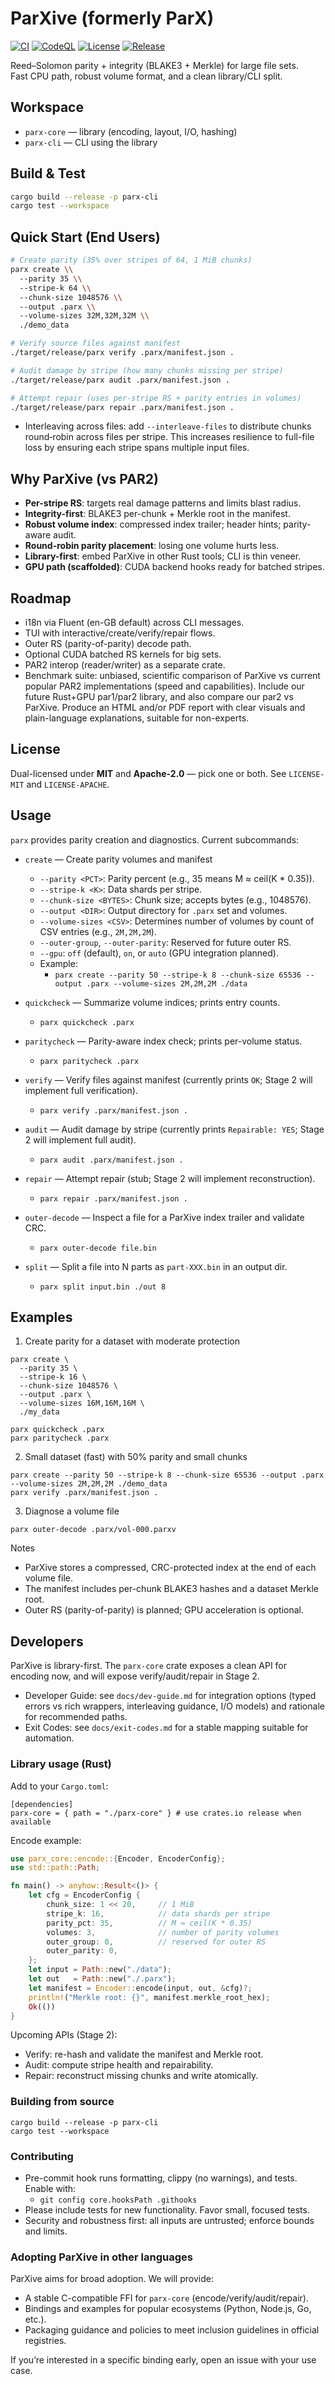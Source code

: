 # ParXive (formerly ParX)

[![CI](https://github.com/rTiGd2/ParXive/actions/workflows/ci.yml/badge.svg)](https://github.com/rTiGd2/ParXive/actions/workflows/ci.yml)
[![CodeQL](https://github.com/rTiGd2/ParXive/actions/workflows/codeql.yml/badge.svg)](https://github.com/rTiGd2/ParXive/actions/workflows/codeql.yml)
[![License](https://img.shields.io/github/license/rTiGd2/ParXive)](LICENSE-MIT)
[![Release](https://img.shields.io/github/v/release/rTiGd2/ParXive?include_prereleases&sort=semver)](https://github.com/rTiGd2/ParXive/releases)

Reed–Solomon parity + integrity (BLAKE3 + Merkle) for large file sets.  
Fast CPU path, robust volume format, and a clean library/CLI split.

## Workspace

- `parx-core` — library (encoding, layout, I/O, hashing)
- `parx-cli`  — CLI using the library

## Build & Test

```bash
cargo build --release -p parx-cli
cargo test --workspace
```

## Quick Start (End Users)

```bash
# Create parity (35% over stripes of 64, 1 MiB chunks)
parx create \\
  --parity 35 \\
  --stripe-k 64 \\
  --chunk-size 1048576 \\
  --output .parx \\
  --volume-sizes 32M,32M,32M \\
  ./demo_data

# Verify source files against manifest
./target/release/parx verify .parx/manifest.json .

# Audit damage by stripe (how many chunks missing per stripe)
./target/release/parx audit .parx/manifest.json .

# Attempt repair (uses per-stripe RS + parity entries in volumes)
./target/release/parx repair .parx/manifest.json .
```

- Interleaving across files: add `--interleave-files` to distribute chunks round‑robin across files per stripe. This increases resilience to full-file loss by ensuring each stripe spans multiple input files.

## Why ParXive (vs PAR2)

- **Per-stripe RS**: targets real damage patterns and limits blast radius.
- **Integrity-first**: BLAKE3 per-chunk + Merkle root in the manifest.
- **Robust volume index**: compressed index trailer; header hints; parity-aware audit.
- **Round-robin parity placement**: losing one volume hurts less.
- **Library-first**: embed ParXive in other Rust tools; CLI is thin veneer.
- **GPU path (scaffolded)**: CUDA backend hooks ready for batched stripes.

## Roadmap

- i18n via Fluent (en-GB default) across CLI messages.
- TUI with interactive/create/verify/repair flows.
- Outer RS (parity-of-parity) decode path.
- Optional CUDA batched RS kernels for big sets.
- PAR2 interop (reader/writer) as a separate crate.
- Benchmark suite: unbiased, scientific comparison of ParXive vs current popular PAR2 implementations (speed and capabilities). Include our future Rust+GPU par1/par2 library, and also compare our par2 vs ParXive. Produce an HTML and/or PDF report with clear visuals and plain-language explanations, suitable for non-experts.

## License

Dual-licensed under **MIT** and **Apache-2.0** — pick one or both. See `LICENSE-MIT` and `LICENSE-APACHE`.

## Usage

`parx` provides parity creation and diagnostics. Current subcommands:

- `create` — Create parity volumes and manifest
  - `--parity <PCT>`: Parity percent (e.g., 35 means M ≈ ceil(K * 0.35)).
  - `--stripe-k <K>`: Data shards per stripe.
  - `--chunk-size <BYTES>`: Chunk size; accepts bytes (e.g., 1048576).
  - `--output <DIR>`: Output directory for `.parx` set and volumes.
  - `--volume-sizes <CSV>`: Determines number of volumes by count of CSV entries (e.g., `2M,2M,2M`).
  - `--outer-group`, `--outer-parity`: Reserved for future outer RS.
  - `--gpu`: `off` (default), `on`, or `auto` (GPU integration planned).
  - Example:
    - `parx create --parity 50 --stripe-k 8 --chunk-size 65536 --output .parx --volume-sizes 2M,2M,2M ./data`

- `quickcheck` — Summarize volume indices; prints entry counts.
  - `parx quickcheck .parx`

- `paritycheck` — Parity-aware index check; prints per-volume status.
  - `parx paritycheck .parx`

- `verify` — Verify files against manifest (currently prints `OK`; Stage 2 will implement full verification).
  - `parx verify .parx/manifest.json .`

- `audit` — Audit damage by stripe (currently prints `Repairable: YES`; Stage 2 will implement full audit).
  - `parx audit .parx/manifest.json .`

- `repair` — Attempt repair (stub; Stage 2 will implement reconstruction).
  - `parx repair .parx/manifest.json .`

- `outer-decode` — Inspect a file for a ParXive index trailer and validate CRC.
  - `parx outer-decode file.bin`

- `split` — Split a file into N parts as `part-XXX.bin` in an output dir.
  - `parx split input.bin ./out 8`

## Examples

1) Create parity for a dataset with moderate protection

```
parx create \
  --parity 35 \
  --stripe-k 16 \
  --chunk-size 1048576 \
  --output .parx \
  --volume-sizes 16M,16M,16M \
  ./my_data

parx quickcheck .parx
parx paritycheck .parx
```

2) Small dataset (fast) with 50% parity and small chunks

```
parx create --parity 50 --stripe-k 8 --chunk-size 65536 --output .parx --volume-sizes 2M,2M,2M ./demo_data
parx verify .parx/manifest.json .
```

3) Diagnose a volume file

```
parx outer-decode .parx/vol-000.parxv
```

Notes
- ParXive stores a compressed, CRC-protected index at the end of each volume file.
- The manifest includes per-chunk BLAKE3 hashes and a dataset Merkle root.
- Outer RS (parity-of-parity) is planned; GPU acceleration is optional.

## Developers

ParXive is library-first. The `parx-core` crate exposes a clean API for encoding now, and will expose verify/audit/repair in Stage 2.

- Developer Guide: see `docs/dev-guide.md` for integration options (typed errors vs rich wrappers, interleaving guidance, I/O models) and rationale for recommended paths.
- Exit Codes: see `docs/exit-codes.md` for a stable mapping suitable for automation.

### Library usage (Rust)

Add to your `Cargo.toml`:

```
[dependencies]
parx-core = { path = "./parx-core" } # use crates.io release when available
```

Encode example:

```rust
use parx_core::encode::{Encoder, EncoderConfig};
use std::path::Path;

fn main() -> anyhow::Result<()> {
    let cfg = EncoderConfig {
        chunk_size: 1 << 20,     // 1 MiB
        stripe_k: 16,            // data shards per stripe
        parity_pct: 35,          // M ≈ ceil(K * 0.35)
        volumes: 3,              // number of parity volumes
        outer_group: 0,          // reserved for outer RS
        outer_parity: 0,
    };
    let input = Path::new("./data");
    let out   = Path::new("./.parx");
    let manifest = Encoder::encode(input, out, &cfg)?;
    println!("Merkle root: {}", manifest.merkle_root_hex);
    Ok(())
}
```

Upcoming APIs (Stage 2):
- Verify: re-hash and validate the manifest and Merkle root.
- Audit: compute stripe health and repairability.
- Repair: reconstruct missing chunks and write atomically.

### Building from source

```
cargo build --release -p parx-cli
cargo test --workspace
```

### Contributing

- Pre-commit hook runs formatting, clippy (no warnings), and tests. Enable with:
  - `git config core.hooksPath .githooks`
- Please include tests for new functionality. Favor small, focused tests.
- Security and robustness first: all inputs are untrusted; enforce bounds and limits.

### Adopting ParXive in other languages

ParXive aims for broad adoption. We will provide:
- A stable C-compatible FFI for `parx-core` (encode/verify/audit/repair).
- Bindings and examples for popular ecosystems (Python, Node.js, Go, etc.).
- Packaging guidance and policies to meet inclusion guidelines in official registries.

If you’re interested in a specific binding early, open an issue with your use case.
